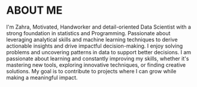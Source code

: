 # ABOUT ME
I'm Zahra, Motivated, Handworker and detail-oriented Data Scientist with a strong foundation in statistics and Programming. Passionate about leveraging analytical skills and machine learning techniques to derive actionable insights and drive impactful decision-making.
I enjoy solving problems and uncovering patterns in data to support better decisions. I am passionate about learning and constantly improving my skills, whether it's mastering new tools, exploring innovative techniques, or finding creative solutions. My goal is to contribute to projects where I can grow while making a meaningful impact.
